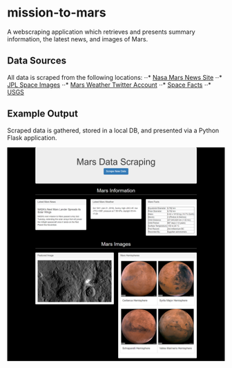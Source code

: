 # mission-to-mars
A webscraping application which retrieves and presents summary information, the latest news, and images of Mars.

## Data Sources
All data is scraped from the following locations:
⋅⋅* [Nasa Mars News Site](https://mars.nasa.gov/news/)
⋅⋅* [JPL Space Images](https://www.jpl.nasa.gov/spaceimages/?search=&category=Mars)
⋅⋅* [Mars Weather Twitter Account](https://twitter.com/marswxreport?lang=en)
⋅⋅* [Space Facts](http://space-facts.com/mars/)
⋅⋅* [USGS](https://astrogeology.usgs.gov/search/results?q=hemisphere+enhanced&k1=target&v1=Mars)

## Example Output

Scraped data is gathered, stored in a local DB, and presented via a Python Flask application.

![png](example-page.png "Example Output")
